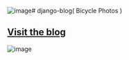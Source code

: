 ![image](https://github.com/mitinull/django-blog/assets/80200060/41dc1d8a-4883-452e-b835-c74cbbd967e0)# django-blog( Bicycle Photos )

## [Visit the blog](https://bicycle-photos.vercel.app/)

![image](https://github.com/mitinull/django-blog/assets/80200060/ba571065-8de9-4fb7-8c9f-3433a1cd0c46)
